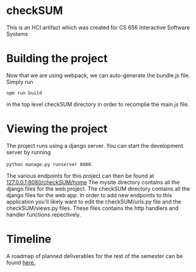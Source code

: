 # checkSUM
This is an HCI artifact which was created for CS 656 Interactive Software Systems

# Building the project
Now that we are using webpack, we can auto-generate the bundle.js file.
Simply run 

`npm run build` 

in the top level checkSUM directory in order to recomplie the main.js file.

# Viewing the project
The project runs using a django server. 
You can start the development server by running 

`python manage.py runserver 8080`.

The various endpoints for this project can then be found at [127.0.0.1:8080/checkSUM/home](127.0.0.1:8080/checkSUM/home)
The mysite directory contains all the django files for the web project.
The checkSUM directory contains all the django files for the web app.
In order to add new endpoints to this application you'll likely want to edit the checkSUM/urls.py file and the checkSUM/views.py files.
These files contains the http handlers and handler functions repectively.

# Timeline
A roadmap of planned deliverables for the rest of the semester can be found [here.](https://docs.google.com/document/d/1NdiQAnKGqlKa_Ypop2ekr5bQ6m0KaofqSmb50HH0Z7M/edit?usp=sharing)

